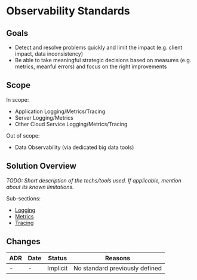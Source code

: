 # Observability Standards

## Goals

- Detect and resolve problems quickly and limit the impact (e.g. client impact, data inconsistency)
- Be able to take meaningful strategic decisions based on measures (e.g. metrics, meanful errors) and focus on the right improvements

## Scope

In scope:
- Application Logging/Metrics/Tracing 
- Server Logging/Metrics
- Other Cloud Service Logging/Metrics/Tracing

Out of scope:
- Data Observability (via dedicated big data tools)

## Solution Overview

*TODO: Short description of the techs/tools used. If applicable, mention about its known limitations.*

Sub-sections:
- [Logging](./logging/README.md)
- [Metrics](./metrics/README.md)
- [Tracing](./tracing/README.md)

## Changes

| ADR | Date | Status |Reasons |
|---|---|---|---|
| - | - | Implicit | No standard previously defined |
